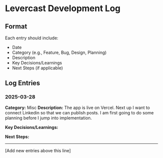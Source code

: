 # Levercast Development Log

## Format
Each entry should include:
- Date
- Category (e.g., Feature, Bug, Design, Planning)
- Description
- Key Decisions/Learnings
- Next Steps (if applicable)

## Log Entries

### 2025-03-28
**Category:** Misc
**Description:**
The app is live on Vercel. Next up I want to connect Linkedin so that we can publish posts. I am first going to do some planning before I jump into implementation. 

**Key Decisions/Learnings:**


**Next Steps:**


---

[Add new entries above this line]
